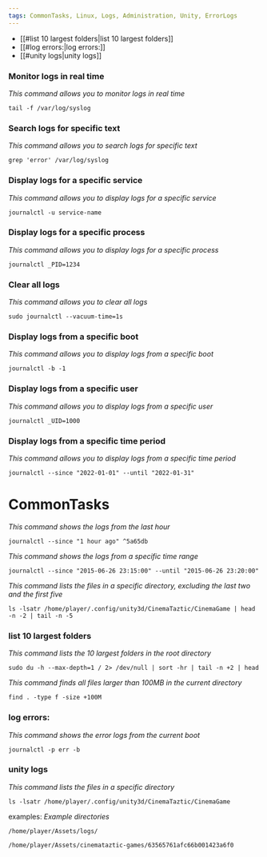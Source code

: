 ```yaml
---
tags: CommonTasks, Linux, Logs, Administration, Unity, ErrorLogs
---
```


- [[#list 10 largest folders|list 10 largest folders]]
- [[#log errors:|log errors:]]
- [[#unity logs|unity logs]]

### Monitor logs in real time
*This command allows you to monitor logs in real time*
```
tail -f /var/log/syslog
```

### Search logs for specific text
*This command allows you to search logs for specific text*
```
grep 'error' /var/log/syslog
```

### Display logs for a specific service
*This command allows you to display logs for a specific service*
```
journalctl -u service-name
```

### Display logs for a specific process
*This command allows you to display logs for a specific process*
```
journalctl _PID=1234
```

### Clear all logs
*This command allows you to clear all logs*
```
sudo journalctl --vacuum-time=1s
```

### Display logs from a specific boot
*This command allows you to display logs from a specific boot*
```
journalctl -b -1
```

### Display logs from a specific user
*This command allows you to display logs from a specific user*
```
journalctl _UID=1000
```

### Display logs from a specific time period
*This command allows you to display logs from a specific time period*
```
journalctl --since "2022-01-01" --until "2022-01-31"
```

# CommonTasks 



*This command shows the logs from the last hour*
```  
journalctl --since "1 hour ago" ^5a65db
```

*This command shows the logs from a specific time range*
```
journalctl --since "2015-06-26 23:15:00" --until "2015-06-26 23:20:00"
```

*This command lists the files in a specific directory, excluding the last two and the first five*
```
ls -lsatr /home/player/.config/unity3d/CinemaTaztic/CinemaGame | head -n -2 | tail -n -5
```

### list 10 largest folders
*This command lists the 10 largest folders in the root directory*
```
sudo du -h --max-depth=1 / 2> /dev/null | sort -hr | tail -n +2 | head
```

*This command finds all files larger than 100MB in the current directory*
```
find . -type f -size +100M
```


### log errors:
*This command shows the error logs from the current boot*
```
journalctl -p err -b
```

### unity logs
*This command lists the files in a specific directory*
```
ls -lsatr /home/player/.config/unity3d/CinemaTaztic/CinemaGame
```

examples:
*Example directories*
```
/home/player/Assets/logs/
```

```
/home/player/Assets/cinemataztic-games/63565761afc66b001423a6f0
```